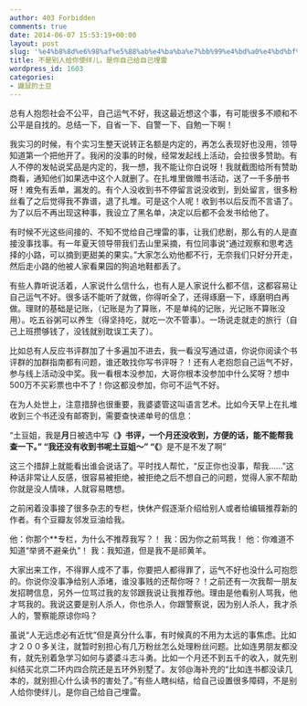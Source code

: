 ```yaml
---
author: 403 Forbidden
comments: true
date: 2014-06-07 15:53:19+00:00
layout: post
slug: '%e4%b8%8d%e6%98%af%e5%88%ab%e4%ba%ba%e7%bb%99%e4%bd%a0%e4%bd%bf%e7%bb%8a%e5%84%bf%ef%bc%8c%e6%98%af%e4%bd%a0%e8%87%aa%e5%b7%b1%e7%bb%99%e8%87%aa%e5%b7%b1%e5%9f%8b%e9%9b%b7'
title: 不是别人给你使绊儿，是你自己给自己埋雷
wordpress_id: 1603
categories:
- 鼹鼠的土豆
---
```

总有人抱怨社会不公平，自己运气不好，我这最近想这个事，有可能很多不顺和不公平是自找的。总结一下，自省一下、自警一下、自勉一下啊！

我实习的时候，有个实习生整天说转正名额是内定的，再怎么表现好也没用，领导知道第一个把他开了。我闲的没事的时候，经常发起线上活动，会拉很多赞助。有人不停的发帖说奖品是内定的，我一想，我不能让你白说呀！我就截图给所有赞助商看，通知他们如果选中这个人就删了。在扎堆里做赠书活动，送了一千多册书呀！难免有丢单，漏发的。有个人没收到书不停留言说没收到，到处留言，很多粉丝看了之后觉得我不靠谱，退了扎堆。可是这个人呢！收到书以后反而不言语了。为了以后不再出现这种事，我设立了黑名单，决定以后都不会发书给他了。

有时候不光这些间接的、不知不觉给自己埋雷的事，让我们悲剧，那么有的人是直接没事找事。有一年夏天领导带我们去山里采摘，有位同事说“通过观察和思考选择的小路，可以摘到更甜美的果实。”大家怎么劝他都不行，无奈我们只好分开走，然后走小路的他被人家看果园的狗追地鞋都丢了。

有些人靠听说活着，人家说什么信什么，也有人是人家说什么都不信，这都容易让自己运气不好。很多话不能听了就做，你得听全了，还得琢磨一下，琢磨明白再做。理财的基础是记账，（记账是为了算账，不是单纯的记账，光记账不算账没用）。吃五谷粥可以养生（得坚持吃，就吃一次不管事）。一场说走就走的旅行（自己上班攒够钱了，没钱就别耽误工夫了）。

比如总有人反应书评群加了十多遍加不进去，我一看没写通过语，你说你阅读个书评群的加群指南都有问题，谁还敢找你写书评呀？！还有人老抱怨自己运气不好，参与线上活动没中奖。我一看根本没参加，大哥你根本没参加中什么奖呀？想中500万不买彩票也中不了！你这都没参加，你可不运气不好。

在为人处世上，注意措辞也很重要，我婆婆管这叫语言艺术。比如今天早上在扎堆收到三个书还没有邮寄到，需要查快递单号的信息：

“土豆姐，我是**月**日被选中写《**》书评，一个月还没收到，方便的话，能不能帮我查一下。”
“我还没有收到书呢土豆姐～”
“《**》是不是不发了啊”

这三个措辞上就能看出谁会说话了。平时找人帮忙，“反正你也没事，帮我……”这种话非常让人反感，很容易被拒绝，被拒绝之后不想自己的问题，觉得人家不帮助你就是没人情味，人就容易瞎想。

之前闲着没事接了很多杂志的专栏，快休产假逐渐介绍给别人或者给编辑推荐新的作者。有个豆瓣友邻发豆油给我。

他：你那个**专栏，为什么不推荐我写？！
我：因为你之前骂我！
他：你难道不知道“举贤不避亲仇”！
我：我知道，但是我不是祁黄羊。

大家出来工作，不得罪人成不了事，你要把人都得罪了，运气不好也没什么可抱怨的。你说你没事净给别人添堵，谁没事贱的还帮你呀？！之前还有一次我帮一朋友发招聘信息，另外一位骂过我的友邻跟我说让我推荐他。理由是他看别人骂我，他才骂我的。我说这要是别人杀人，你也杀人，你跟警察说，因为别人杀人，我才杀人的，警察能原谅你吗？

虽说“人无远虑必有近忧”但是真分什么事，有时候真的不用为太远的事焦虑。比如才２００多关注，就暂时别担心有几万粉丝怎么处理粉丝问题。比如连男朋友都没有，就先别着急学习如何与婆婆斗志斗勇。比如一个月还不到五千的收入，就先别纠结买北京二环内四合院还是五环外别墅了。友邻@海补充的“比如连书都没读几本的，就别担心什么读书的害处了。”有些人瞎纠结，给自己设置很多障碍，不是别人给你使绊儿，是你自己给自己埋雷。
